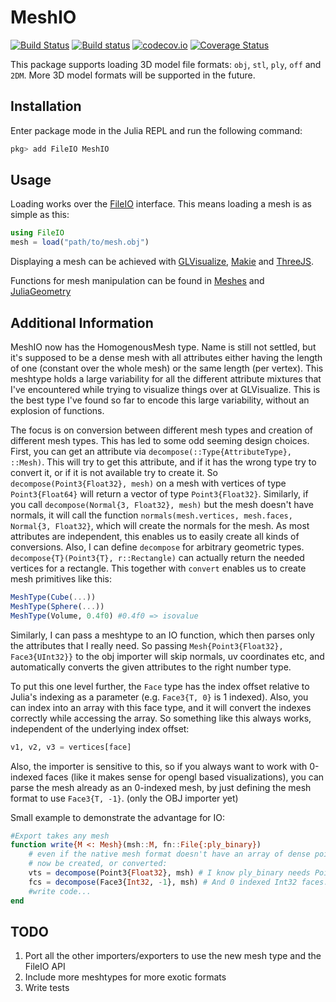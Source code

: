 # MeshIO

[![Build Status](https://travis-ci.org/JuliaIO/MeshIO.jl.svg)](https://travis-ci.org/JuliaIO/MeshIO.jl)
[![Build status](https://ci.appveyor.com/api/projects/status/db53fjnhbp1m0bk8/branch/master?svg=true)](https://ci.appveyor.com/project/SimonDanisch/meshio-jl/branch/master)
[![codecov.io](http://codecov.io/github/JuliaIO/MeshIO.jl/coverage.svg?branch=master)](http://codecov.io/github/JuliaIO/MeshIO.jl?branch=master)
[![Coverage Status](https://coveralls.io/repos/JuliaIO/MeshIO.jl/badge.svg?branch=master&service=github)](https://coveralls.io/github/JuliaIO/MeshIO.jl?branch=master)

This package supports loading 3D model file formats: `obj`, `stl`, `ply`, `off` and `2DM`.
More 3D model formats will be supported in the future.

## Installation

Enter package mode in the Julia REPL and run the following command:

```Julia
pkg> add FileIO MeshIO
```

## Usage

Loading works over the [FileIO](https://github.com/JuliaIO/FileIO.jl) interface.
This means loading a mesh is as simple as this:
```Julia
using FileIO
mesh = load("path/to/mesh.obj")
```
Displaying a mesh can be achieved with [GLVisualize](https://github.com/JuliaGL/GLVisualize.jl), [Makie](https://github.com/JuliaPlots/Makie.jl) and [ThreeJS](https://github.com/rohitvarkey/ThreeJS.jl/).

Functions for mesh manipulation can be found in [Meshes](https://github.com/JuliaGeometry/Meshes.jl) and [JuliaGeometry](https://github.com/JuliaGeometry)

## Additional Information

MeshIO now has the HomogenousMesh type. Name is still not settled, but it's supposed to be a dense mesh with all attributes either having the length of one (constant over the whole mesh) or the same length (per vertex).
This meshtype holds a large variability for all the different attribute mixtures that I've encountered while trying to visualize things over at GLVisualize. This is the best type I've found so far to encode this large variability, without an explosion of functions.

The focus is on conversion between different mesh types and creation of different mesh types.
This has led to some odd seeming design choices.
First, you can get an attribute via `decompose(::Type{AttributeType}, ::Mesh)`.
This will try to get this attribute, and if it has the wrong type try to convert it, or if it is not available try to create it.
So `decompose(Point3{Float32}, mesh)` on a mesh with vertices of type `Point3{Float64}` will return a vector of type `Point3{Float32}`.
Similarly, if you call `decompose(Normal{3, Float32}, mesh)` but the mesh doesn't have normals, it will call the function `normals(mesh.vertices, mesh.faces, Normal{3, Float32}`, which will create the normals for the mesh.
As most attributes are independent, this  enables us to easily create all kinds of conversions.
Also, I can define `decompose` for arbitrary geometric types.
`decompose{T}(Point3{T}, r::Rectangle)` can actually return the needed vertices for a rectangle.
This together with `convert` enables us to create mesh primitives like this:
```Julia
MeshType(Cube(...))
MeshType(Sphere(...))
MeshType(Volume, 0.4f0) #0.4f0 => isovalue
```

Similarly, I can pass a meshtype to an IO function, which then parses only the attributes that I really need.
So passing `Mesh{Point3{Float32}, Face3{UInt32}}` to the obj importer will skip normals, uv coordinates etc, and automatically converts the given attributes to the right number type.

To put this one level further, the `Face` type has the index offset relative to Julia's indexing as a parameter (e.g. `Face3{T, 0}` is 1 indexed). Also, you can index into an array with this face type, and it will convert the indexes correctly while accessing the array. So something like this always works, independent of the underlying index offset:
```Julia
v1, v2, v3 = vertices[face]
```
Also, the importer is sensitive to this, so if you always want to work with 0-indexed faces (like it makes sense for opengl based visualizations), you can parse the mesh already as an 0-indexed mesh, by just defining the mesh format to use `Face3{T, -1}`. (only the OBJ importer yet)

Small example to demonstrate the advantage for IO:
```Julia
#Export takes any mesh
function write{M <: Mesh}(msh::M, fn::File{:ply_binary})
    # even if the native mesh format doesn't have an array of dense points or faces, the correct ones will
    # now be created, or converted:
    vts = decompose(Point3{Float32}, msh) # I know ply_binary needs Point3{Float32}
    fcs = decompose(Face3{Int32, -1}, msh) # And 0 indexed Int32 faces.
    #write code...
end
  ```

## TODO

1. Port all the other importers/exporters to use the new mesh type and the FileIO API
2. Include more meshtypes for more exotic formats
3. Write tests
